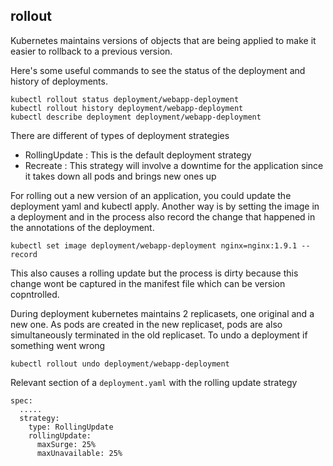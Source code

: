 ## rollout

Kubernetes maintains versions of objects that are being applied to make it easier to rollback to a previous version.

Here's some useful commands to see the status of the deployment and history of deployments.
```
kubectl rollout status deployment/webapp-deployment
kubectl rollout history deployment/webapp-deployment
kubectl describe deployment deployment/webapp-deployment
```

There are different of types of deployment strategies
  - RollingUpdate : This is the default deployment strategy
  - Recreate : This strategy will involve a downtime for the application since it takes down all pods and brings new ones up

For rolling out a new version of an application, you could update the deployment yaml and kubectl apply.
Another way is by setting the image in a deployment and in the process also record the change
that happened in the annotations of the deployment.
```
kubectl set image deployment/webapp-deployment nginx=nginx:1.9.1 --record
```
This also causes a rolling update but the process is dirty because this change wont be captured in the manifest file which can be version copntrolled.

During deployment kubernetes maintains 2 replicasets, one original and a new one. As pods are created in the new
replicaset, pods are also simultaneously terminated in the old replicaset. To undo a deployment if something went wrong
```
kubectl rollout undo deployment/webapp-deployment
```

Relevant section of a `deployment.yaml` with the rolling update strategy
```
spec:
  .....
  strategy:
    type: RollingUpdate
    rollingUpdate:
      maxSurge: 25%
      maxUnavailable: 25%
```
